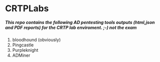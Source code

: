 # CRTPLabs

##### This repo contains the following AD pentesting tools outputs (html,json and PDF reports) for the CRTP lab enviroment. ;-) not the exam
1. bloodhound (obviously)
2. Pingcastle
3. Purpleknight
4. ADMiner
